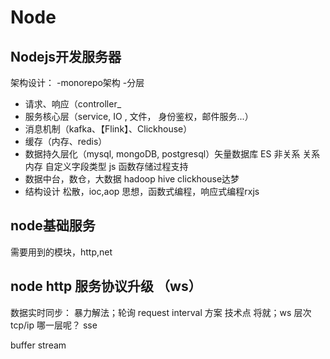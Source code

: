 # Node

## Nodejs开发服务器
架构设计：
-monorepo架构
-分层
 - 请求、响应（controller_
 - 服务核心层（service, IO , 文件， 身份鉴权，邮件服务...）
 - 消息机制（kafka、【Flink】、Clickhouse）
 - 缓存（内存、redis）
 - 数据持久层化（mysql, mongoDB, postgresql）矢量数据库 ES 非关系 关系 内存 自定义字段类型 js 函数存储过程支持
 - 数据中台，数仓，大数据 hadoop hive clickhouse达梦
 - 结构设计
    松散，ioc,aop
    思想，函数式编程，响应式编程rxjs

## node基础服务
需要用到的模块，http,net 


## node http 服务协议升级 （ws）

数据实时同步：
 暴力解法；轮询 request interval
 方案 技术点 将就；ws 层次 tcp/ip 哪一层呢？
 sse    


 buffer
 stream